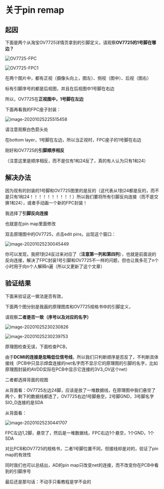 # 关于pin remap

## 起因

下面是两个从淘宝OV7725详情页拿到的引脚定义，请观察**OV7725的1号脚在哪边？**

![OV7725-FPC](figures/OV7725_FPC.png)

![OV7725-FPC1](figures/OV7725_FPC1.jpg)

在两个图片中，都有正视（摄像头向上，图左）、侧视（图中）、后视（图右）

标有引脚序号的都是后视图，并且在后视图中1号脚在右边

所以，OV7725在**正视图中，1号脚在左边**

下面再看我的FPC座子封装：

![image-20201025225515458](figures/image-20201025225515458.png)

请注意观察白色箭头处

在bottom layer，1号脚在左边，所以当正视时，FPC座子的1号脚在右边

刚好和OV7725的**引脚顺序相反**

（注意这里是顺序相反，而不是仅有1和24反了，真的有人认为只有1和24）

## 解决办法

因为现有的封装的1号脚和OV7725图里的是反的（这代表从1到24都是反的，而不是只有1和24！！！！！！！！！！）所以我们要将所有引脚反向连接（而不是交换1和24），或者手动画一个新的FPC封装！

我选择了**引脚反向连接**

也就是在pin map里面修改

双击原理图中的OV7725，点击edit pins，出现这个窗口：

![image-20201025230045449](figures/image-20201025230045449.png)

你可以发现，我把1到24反过来对应了（**注意第一列和第四列**），也就是前面说的反向连接，解决了FPC封装1号引脚和OV7725不一样的问题，但也让我多花了n个小时用于向n个人解释n遍（所以又更新了这个文章）

## 验证结果

下面来验证这一做法是否有效，

下面两个图分别是我画的原理图库和OV7725规格书中的引脚定义，

请观察**二者是否一致（序号以及对应的名字）**

![image-20201025230230826](figures/image-20201025230230826.png)

![image-20201025230239753](figures/image-20201025230239753.png)

原理图检查无误，下面检查PCB，

由于**DCMI的连接是忽略低位信号线**，所以我们只判断顺序是否反了，不判断具体接线（PCB中只显示焊盘连接的net名字而不显示它的原理图的引脚的名字，比如原理图封装的AVDD实际在PCB中显示它连接的3V3_OV这个net）

二者都选择背面的视图

从背面看：OV7725左边24脚，应该是放了一堆数据线，在原理图中我们悬空了两个，剩下的数据线都连了，OV7725右边1号脚悬空，2号脚GND，3号脚名字SIO_D连接的是SDA

从背面看：

![image-20201025230441707](figures/image-20201025230441707.png)

FPC左边1,2脚，悬空了，然后是一堆数据线，FPC右边1个悬空，1个GND，1个SDA

对比PCB和OV7725的规格书，二者1号脚位置不同，但接线却是对的，验证了pin map的有效性

同时我们也可以总结出，AD的pin map只改变net的连接，而不改变你在PCB中看到的引脚序号

最后还是那句话：不动手只看教程是学不会的